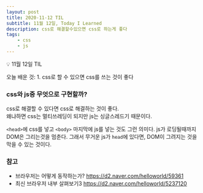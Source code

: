 ```yaml
---
layout: post
title: 2020-11-12 TIL
subtitle: 11월 12일, Today I Learned
description: css로 해결할수있으면 css로 하는게 좋다
tags: 
    - css
    - js
---
```


<p class="callout">💡 11월 12일 TIL </p>
오늘 배운 것:
1. css로 할 수 있으면 css를 쓰는 것이 좋다

### css와 js중 무엇으로 구현할까?
css로 해결할 수 있다면 css로 해결하는 것이 좋다.\
왜냐하면 css는 멀티쓰레딩이 되지만 js는 싱글스레드기 때문이다.

`<head>`에 css를 넣고 `<body>` 마지막에 js를 넣는 것도 그런 의미다. js가 로딩될때까지 DOM은 그리는것을 멈춘다. 그래서 무거운 js가 `head`에 있다면, DOM이 그려지는 것을 막을 수 있는 것이다.

### 참고
- 브라우저는 어떻게 동작하는가? <https://d2.naver.com/helloworld/59361>
- 최신 브라우저 내부 살펴보기3 <https://d2.naver.com/helloworld/5237120>
